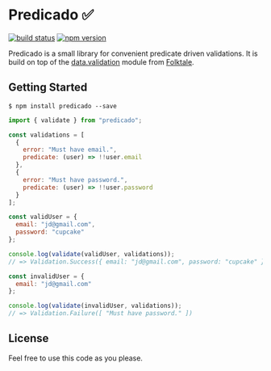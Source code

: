 # Predicado ✅ 

[![build status](https://travis-ci.org/vvgomes/predicado.svg?branch=master)](https://travis-ci.org/vvgomes/predicado)
[![npm version](https://img.shields.io/npm/v/predicado.svg)](https://www.npmjs.com/package/predicado)

Predicado is a small library for convenient predicate driven validations. It is build on top of the [data.validation](https://github.com/folktale/data.validation) module from [Folktale](http://folktalejs.org/).

## Getting Started

```
$ npm install predicado --save
```

```javascript
import { validate } from "predicado";

const validations = [
  {
    error: "Must have email.",
    predicate: (user) => !!user.email
  },
  {
    error: "Must have password.",
    predicate: (user) => !!user.password
  }
];

const validUser = {
  email: "jd@gmail.com",
  password: "cupcake"
};

console.log(validate(validUser, validations));
// => Validation.Success({ email: "jd@gmail.com", password: "cupcake" })

const invalidUser = {
  email: "jd@gmail.com"
};

console.log(validate(invalidUser, validations));
// => Validation.Failure([ "Must have password." ])

```

## License

Feel free to use this code as you please.
